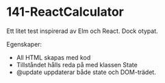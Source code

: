 # 141-ReactCalculator

Ett litet test inspirerad av Elm och React. Dock otypat.

Egenskaper:

* All HTML skapas med kod
* Tillståndet hålls reda på med klassen State
* @update uppdaterar både state och DOM-trädet.